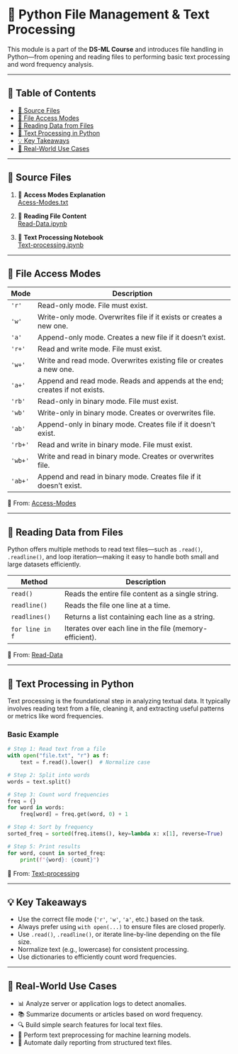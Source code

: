 # 📂 Python File Management & Text Processing

This module is a part of the **DS-ML Course** and introduces file handling in Python—from opening and reading files to performing basic text processing and word frequency analysis.

---

## 📌 Table of Contents

- [🔗 Source Files](#-source-files)
- [📁 File Access Modes](#-file-access-modes)
- [📖 Reading Data from Files](#-reading-data-from-files)
- [🧠 Text Processing in Python](#-text-processing-in-python)
- [💡 Key Takeaways](#-key-takeaways)
- [🚀 Real-World Use Cases](#-real-world-use-cases)

---

## 🔗 Source Files

1. 📄 **Access Modes Explanation**  
   [Acess-Modes.txt](https://github.com/vinayakmishra4/DS-ML-COURSE/blob/main/Python-for-Data-Science/File-Management-System/Play-Data-in-Files/Acess-Modes.txt)

2. 📘 **Reading File Content**  
   [Read-Data.ipynb](https://github.com/vinayakmishra4/DS-ML-COURSE/blob/main/Python-for-Data-Science/File-Management-System/Play-Data-in-Files/Read-Data.ipynb)

3. 📘 **Text Processing Notebook**  
   [Text-processing.ipynb](https://github.com/vinayakmishra4/DS-ML-COURSE/blob/main/Python-for-Data-Science/File-Management-System/Play-Data-in-Files/Text-processing.ipynb)

---

## 📁 File Access Modes

| Mode     | Description                                                              |
|----------|---------------------------------------------------------------------------|
| `'r'`    | Read-only mode. File must exist.                                          |
| `'w'`    | Write-only mode. Overwrites file if it exists or creates a new one.       |
| `'a'`    | Append-only mode. Creates a new file if it doesn’t exist.                 |
| `'r+'`   | Read and write mode. File must exist.                                     |
| `'w+'`   | Write and read mode. Overwrites existing file or creates a new one.       |
| `'a+'`   | Append and read mode. Reads and appends at the end; creates if not exists.|
| `'rb'`   | Read-only in binary mode. File must exist.                                |
| `'wb'`   | Write-only in binary mode. Creates or overwrites file.                    |
| `'ab'`   | Append-only in binary mode. Creates file if it doesn't exist.             |
| `'rb+'`  | Read and write in binary mode. File must exist.                           |
| `'wb+'`  | Write and read in binary mode. Creates or overwrites file.                |
| `'ab+'`  | Append and read in binary mode. Creates file if it doesn’t exist.         |


📌 From: [Access-Modes](https://github.com/vinayakmishra4/DS-ML-COURSE/blob/main/Python-for-Data-Science/File-Management-System/Play-Data-in-Files/Acess-Modes.txt)

---

## 📖 Reading Data from Files

Python offers multiple methods to read text files—such as `.read()`, `.readline()`, and loop iteration—making it easy to handle both small and large datasets efficiently.

| Method        | Description                                              |
|---------------|----------------------------------------------------------|
| `read()`      | Reads the entire file content as a single string.        |
| `readline()`  | Reads the file one line at a time.                       |
| `readlines()` | Returns a list containing each line as a string.         |
| `for line in f` | Iterates over each line in the file (memory-efficient). |

📌 From: [Read-Data](https://github.com/vinayakmishra4/DS-ML-COURSE/blob/main/Python-for-Data-Science/File-Management-System/Play-Data-in-Files/Read-Data.ipynb)

---

## 🧠 Text Processing in Python

Text processing is the foundational step in analyzing textual data. It typically involves reading text from a file, cleaning it, and extracting useful patterns or metrics like word frequencies.

### Basic Example

```python
# Step 1: Read text from a file
with open("file.txt", "r") as f:
    text = f.read().lower()  # Normalize case

# Step 2: Split into words
words = text.split()

# Step 3: Count word frequencies
freq = {}
for word in words:
    freq[word] = freq.get(word, 0) + 1

# Step 4: Sort by frequency
sorted_freq = sorted(freq.items(), key=lambda x: x[1], reverse=True)

# Step 5: Print results
for word, count in sorted_freq:
    print(f"{word}: {count}")
```

📌 From: [Text-processing](https://github.com/vinayakmishra4/DS-ML-COURSE/blob/main/Python-for-Data-Science/File-Management-System/Play-Data-in-Files/Text-processing.ipynb)

---

## 💡 Key Takeaways

- Use the correct file mode (`'r'`, `'w'`, `'a'`, etc.) based on the task.
- Always prefer using `with open(...)` to ensure files are closed properly.
- Use `.read()`, `.readline()`, or iterate line-by-line depending on the file size.
- Normalize text (e.g., lowercase) for consistent processing.
- Use dictionaries to efficiently count word frequencies.

---

## 🚀 Real-World Use Cases

- 📊 Analyze server or application logs to detect anomalies.
- 📚 Summarize documents or articles based on word frequency.
- 🔍 Build simple search features for local text files.
- 🧠 Perform text preprocessing for machine learning models.
- 📝 Automate daily reporting from structured text files.